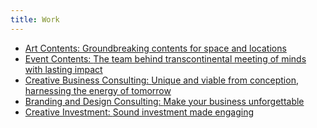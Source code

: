 ```yaml
---
title: Work
---
```


<ul class="work-list nb">
    <li><a href="#art-contents" class="hover-stat openModal"><span class="white bold">Art Contents: </span><span class="desc" data-content="Groundbreaking contents for space and locations">Groundbreaking contents for space and locations</span></a></li>
	<li><a href="javascript:" class="hover-stat openModal"><span class="white bold">Event Contents: </span><span class="desc" data-content="The team behind transcontinental meeting of minds with lasting impact">The team behind transcontinental meeting of minds with lasting impact</span></a></li>
    <li><a href="javascript:" class="hover-stat openModal"><span class="white bold">Creative Business Consulting: </span><span class="desc" data-content="Unique and viable from conception, harnessing the energy of tomorrow">Unique and viable from conception, harnessing the energy of tomorrow</span></a></li>
    <li><a href="javascript:" class="hover-stat openModal"><span class="white bold">Branding and Design Consulting: </span><span class="desc" data-content="Make your business unforgettable">Make your business unforgettable</span></a></li>
    <li><a href="javascript:" class="hover-stat openModal"><span class="white bold">Creative Investment: </span><span class="desc" data-content="Sound investment made engaging">Sound investment made engaging</span></a></li>
</ul>